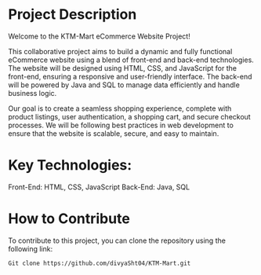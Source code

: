 # Project Description
Welcome to the KTM-Mart eCommerce Website Project!

This collaborative project aims to build a dynamic and fully functional eCommerce website using a blend of front-end and back-end technologies. The website will be designed using HTML, CSS, and JavaScript for the front-end, ensuring a responsive and user-friendly interface. The back-end will be powered by Java and SQL to manage data efficiently and handle business logic.

Our goal is to create a seamless shopping experience, complete with product listings, user authentication, a shopping cart, and secure checkout processes. We will be following best practices in web development to ensure that the website is scalable, secure, and easy to maintain.

# Key Technologies:

Front-End: HTML, CSS, JavaScript
Back-End: Java, SQL



# How to Contribute
To contribute to this project, you can clone the repository using the following link:

```bash
Git clone https://github.com/divyaSht04/KTM-Mart.git

